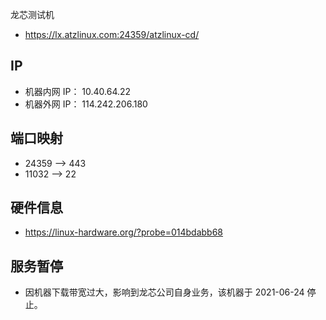 龙芯测试机

- https://lx.atzlinux.com:24359/atzlinux-cd/

## IP
- 机器内网 IP： 10.40.64.22
- 机器外网 IP： 114.242.206.180

## 端口映射

- 24359 --> 443
- 11032 --> 22

## 硬件信息
- https://linux-hardware.org/?probe=014bdabb68

## 服务暂停
- 因机器下载带宽过大，影响到龙芯公司自身业务，该机器于 2021-06-24 停止。
